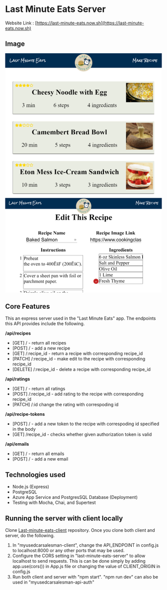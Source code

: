 # **Last Minute Eats Server**

Website Link : [https://last-minute-eats.now.sh](https://last-minute-eats.now.sh)

## Image
![Screenshot1](/images/screenshot1.PNG)
![Screenshot2](/images/screenshot2.PNG)

## Core Features
This an express server used in the "Last Minute Eats" app. 
The endpoints this API provides include the following. 

**/api/recipes**
- [GET] / - return all recipes 
- [POST] / - add a new recipe
- [GET] /:recipe_id - return a recipe with corresponding recipe_id
- [PATCH] /:recipe_id - make edit to the recipe with corresponding recipe_id
- [DELETE] /:recipe_id - delete a recipe with corresponding recipe_id

**/api/ratings**
- [GET] / - return all ratings
- [POST] /:recipe_id - add rating to the recipe with corresponding recipe_id
- [PATCH] /:id change the rating with correspoding id

 **/api/recipe-tokens**
 - [POST] / - add a new token to the recipe with correspoding id specified in the body
 - [GET] /recipe_id - checks whether given authorization token is valid 

 **/api/emails**
 - [GET] / - return all emails
 - [POST] / - add a new email

 ## Technologies used
- Node.js (Express)
- PostgreSQL
- Azure App Service and PostgresSQL Database (Deployment)
- Testing with Mocha, Chai, and Supertest

## Running the server with client locally
Clone [Last-minute-eats-client](https://github.com/ddlanf/Last-minutes-eats-client) repository.
Once you clone both client and server, do the following.
1. In "myusedcarsalesman-client", change the API_ENDPOINT in config.js to localhost:8000 or any other ports that may be used.
2. Configure the CORS setting in "last-minute-eats-server" to allow localhost to send requests. This is can be done simply by adding app.use(cors()) in App.js file or changing the value of CLIENT_ORIGIN in config.js  
3. Run both client and server with "npm start". "npm run dev" can also be used in "myusedcarsalesman-api-auth"<!-- Just adding another harmless comment -->
<!-- Just adding another harmless comment -->
